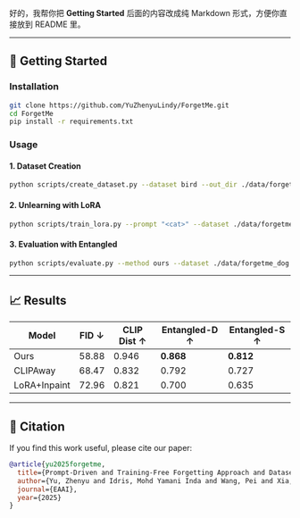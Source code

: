 好的，我帮你把 **Getting Started** 后面的内容改成纯 Markdown 形式，方便你直接放到 README 里。

---

## 🚀 Getting Started

### Installation

```bash
git clone https://github.com/YuZhenyuLindy/ForgetMe.git
cd ForgetMe
pip install -r requirements.txt
```

### Usage

#### 1. Dataset Creation

```bash
python scripts/create_dataset.py --dataset bird --out_dir ./data/forgetme_bird
```

#### 2. Unlearning with LoRA

```bash
python scripts/train_lora.py --prompt "<cat>" --dataset ./data/forgetme_cat
```

#### 3. Evaluation with Entangled

```bash
python scripts/evaluate.py --method ours --dataset ./data/forgetme_dog
```

---

## 📈 Results

| Model        | FID ↓ | CLIP Dist ↑ | Entangled-D ↑ | Entangled-S ↑ |
| ------------ | ----- | ----------- | ------------- | ------------- |
| Ours         | 58.88 | 0.946       | **0.868**     | **0.812**     |
| CLIPAway     | 68.47 | 0.832       | 0.792         | 0.727         |
| LoRA+Inpaint | 72.96 | 0.821       | 0.700         | 0.635         |

---

## 📜 Citation

If you find this work useful, please cite our paper:

```bibtex
@article{yu2025forgetme,
  title={Prompt-Driven and Training-Free Forgetting Approach and Dataset for Large Language Models},
  author={Yu, Zhenyu and Idris, Mohd Yamani Inda and Wang, Pei and Xia, Yuelong and Xiang, Yong},
  journal={EAAI},
  year={2025}
}
```
